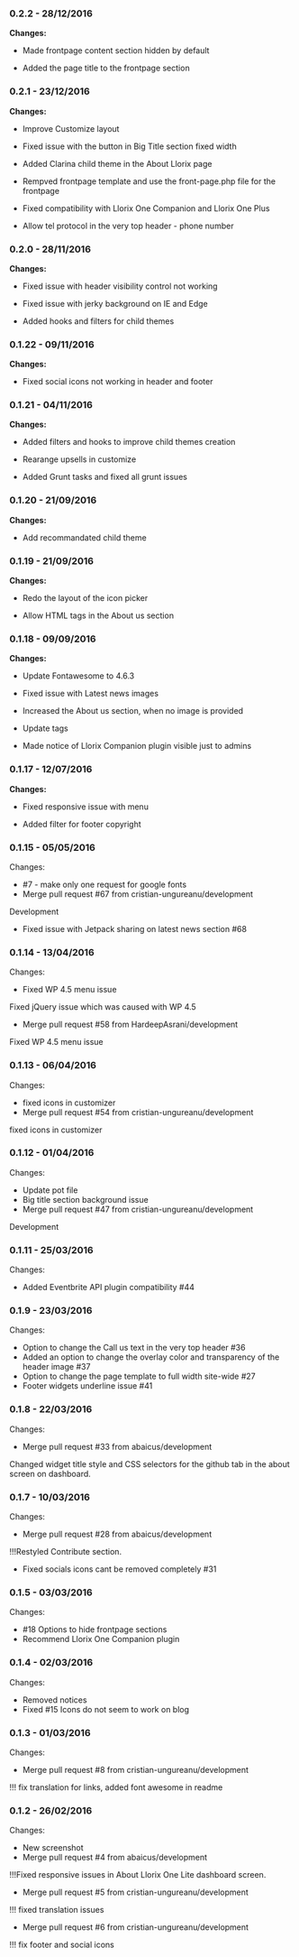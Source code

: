 
### 0.2.2 - 28/12/2016
**Changes:** 
- Made frontpage content section hidden by default
- Added the page title to the frontpage section

### 0.2.1 - 23/12/2016
**Changes:** 
- Improve Customize layout
- Fixed issue with the button in Big Title section fixed width
- Added Clarina child theme in the About Llorix page
- Rempved frontpage template and use the front-page.php file for the frontpage
- Fixed compatibility with Llorix One Companion and Llorix One Plus
- Allow tel protocol in the very top header - phone number

### 0.2.0 - 28/11/2016
**Changes:** 
- Fixed issue with header visibility control not working
- Fixed issue with jerky background on IE and Edge
- Added hooks and filters for child themes

### 0.1.22 - 09/11/2016
**Changes:** 
- Fixed social icons not working in header and footer

### 0.1.21 - 04/11/2016
**Changes:** 
- Added filters and hooks to improve child themes creation
- Rearange upsells in customize
- Added Grunt tasks and fixed all grunt issues

### 0.1.20 - 21/09/2016
**Changes:** 
- Add recommandated child theme

### 0.1.19 - 21/09/2016
**Changes:** 
- Redo the layout of the icon picker
- Allow HTML tags in the About us section

### 0.1.18 - 09/09/2016
**Changes:** 
- Update Fontawesome to 4.6.3
- Fixed issue with Latest news images
- Increased the About us section, when no image is provided
- Update tags
- Made notice of Llorix Companion plugin visible just to admins

### 0.1.17 - 12/07/2016
**Changes:** 
- Fixed responsive issue with menu
- Added filter for footer copyright


### 0.1.15 - 05/05/2016

 Changes: 


 * #7 - make only one request for google fonts
 * Merge pull request #67 from cristian-ungureanu/development

Development
 *  Fixed issue with Jetpack sharing on latest news section #68


### 0.1.14 - 13/04/2016

 Changes: 


 * Fixed WP 4.5 menu issue

Fixed jQuery issue which was caused with WP 4.5
 * Merge pull request #58 from HardeepAsrani/development

Fixed WP 4.5 menu issue


### 0.1.13 - 06/04/2016

 Changes: 


 * fixed icons in customizer
 * Merge pull request #54 from cristian-ungureanu/development

fixed icons in customizer


### 0.1.12 - 01/04/2016

 Changes: 


 * Update pot file
 * Big title section background issue
 * Merge pull request #47 from cristian-ungureanu/development

Development


### 0.1.11 - 25/03/2016

 Changes: 


 * Added Eventbrite API plugin compatibility #44


### 0.1.9 - 23/03/2016

 Changes: 


 * Option to change the Call us text in the very top header #36
 * Added an option to change the overlay color and transparency of the header image #37
 * Option to change the page template to full width site-wide #27
 * Footer widgets underline issue #41


### 0.1.8 - 22/03/2016

 Changes: 


 * Merge pull request #33 from abaicus/development

Changed widget title style and CSS selectors for the github tab in the about screen on dashboard.


### 0.1.7 - 10/03/2016

 Changes: 


 * Merge pull request #28 from abaicus/development

!!!Restyled Contribute section.
 * Fixed socials icons cant be removed completely  #31


### 0.1.5 - 03/03/2016

 Changes: 


 * #18 Options to hide frontpage sections
 * Recommend Llorix One Companion plugin


### 0.1.4 - 02/03/2016

 Changes: 


 * Removed notices
 * Fixed #15 Icons do not seem to work on blog


### 0.1.3 - 01/03/2016

 Changes: 


 * Merge pull request #8 from cristian-ungureanu/development

!!! fix translation for links, added font awesome in readme


### 0.1.2 - 26/02/2016

 Changes: 


 * New screenshot
 * Merge pull request #4 from abaicus/development

!!!Fixed responsive issues in About Llorix One Lite dashboard screen.
 * Merge pull request #5 from cristian-ungureanu/development

!!! fixed translation issues
 * Merge pull request #6 from cristian-ungureanu/development

!!! fix footer and social icons
